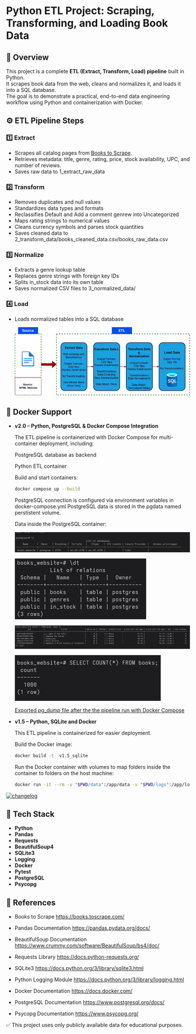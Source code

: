 # Python ETL Project: Scraping, Transforming, and Loading Book Data

## 📌 Overview
This project is a complete **ETL (Extract, Transform, Load) pipeline** built in Python.  
It scrapes book data from the web, cleans and normalizes it, and loads it into a SQL database.  
The goal is to demonstrate a practical, end-to-end data engineering workflow using Python and containerization with Docker.

## ⚙️ ETL Pipeline Steps

### 1️⃣ Extract
- Scrapes all catalog pages from [Books to Scrape](https://books.toscrape.com/).
- Retrieves metadata: title, genre, rating, price, stock availability, UPC, and number of reviews.
- Saves raw data to 1_extract_raw_data


### 2️⃣ Transform
- Removes duplicates and null values
- Standardizes data types and formats
- Reclassifies Default and Add a comment genrew into Uncategorized
- Maps rating strings to numerical values
- Cleans currency symbols and parses stock quantities
- Saves cleaned data to 2_transform_data/books_cleaned_data.csv/books_raw_data.csv

### 3️⃣ Normalize
- Extracts a genre lookup table
- Replaces genre strings with foreign key IDs
- Splits in_stock data into its own table
- Saves normalized CSV files to 3_normalized_data/

### 4️⃣ Load
- Loads normalized tables into a SQL database

  ![ETL Pipeline Diagram](docs/etl_project.jpg)


## 🐳 Docker Support

- **v2.0 – Python, PostgreSQL  & Docker Compose Integration**
   
    The ETL pipeline is containerized with     Docker Compose for multi-container deployment, including:

    PostgreSQL database as backend

    Python ETL container

    Build and start containers:
    ```bash
    docker compose up --build
    ```
    PostgreSQL connection is configured via environment variables in docker-compose.yml
    PostgreSQL data is stored in the pgdata named perstistent volume.


    Data inside the PostgreSQL container:

    ![DB](docs/books_db.png)

    ![tables](docs/tables.png)

    ![books_table](docs/books_table.png)

    ![count](docs/item_count.png)

  [Exported pg_dump file after the the pipeline run with Docker Compose](v2.0_postgres_docker_compose/data/postgres_dump_data_sql/books.sql)


- **v1.5 – Python, SQLite and Docker**
  
    This ETL pipeline is containerized for easier deployment.

    Build the Docker image:

    ```bash
    docker build -t  v1.5_sqlite
    ```
    Run the Docker container with volumes to map folders inside the container to folders on the host machine:

    ```bash
    docker run -it --rm -v "$PWD/data":/app/data -v "$PWD/logs":/app/logs v1.5_sqlite
     ```


[![changelog](https://img.shields.io/badge/changelog-blue?style=for-the-badge)
](CHANGELOG.md)

## 🧰 Tech Stack
- **Python**
- **Pandas** 
- **Requests**
- **BeautifulSoup4**
- **SQLite3** 
- **Logging**
- **Docker**
- **Pytest**
- **PostgreSQL**
- **Psycopg**

## 🔗 References

- Books to Scrape
https://books.toscrape.com/

- Pandas Documentation
https://pandas.pydata.org/docs/

- BeautifulSoup Documentation
https://www.crummy.com/software/BeautifulSoup/bs4/doc/

- Requests Library
https://docs.python-requests.org/

- SQLite3
https://docs.python.org/3/library/sqlite3.html

- Python Logging Module
https://docs.python.org/3/library/logging.html

- Docker Documentation
https://docs.docker.com/

- PostgreSQL Documentation
https://www.postgresql.org/docs/

- Psycopg Documentation
https://www.psycopg.org/

✅ This project uses only publicly available data for educational purposes.
